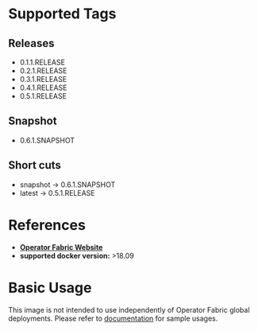 # Supported Tags
## Releases
* 0.1.1.RELEASE
* 0.2.1.RELEASE
* 0.3.1.RELEASE
* 0.4.1.RELEASE
* 0.5.1.RELEASE
## Snapshot
* 0.6.1.SNAPSHOT
## Short cuts
* snapshot -> 0.6.1.SNAPSHOT
* latest -> 0.5.1.RELEASE
# References
* **[Operator Fabric Website](https://opfab.github.io/)**
* **supported docker version:**
  \>18.09

# Basic Usage
This image is not intended to use independently of Operator Fabric global deployments. 
Please refer to [documentation](https://opfab.github.io/documentation/) for sample usages.
